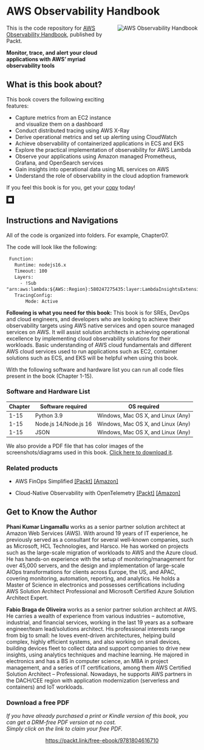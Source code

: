 # AWS Observability Handbook

<a href="https://www.packtpub.com/product/aws-observability-handbook/9781804616710#_ga=2.105056963.1567041631.1682686735-2056229400.1667224110?utm_source=github&utm_medium=repository&utm_campaign=9781801076012"><img src="https://content.packt.com/B18969/cover_image_small.jpg" alt="AWS Observability Handbook" height="256px" align="right"></a>

This is the code repository for [AWS Observability Handbook](https://www.packtpub.com/product/aws-observability-handbook/9781804616710#_ga=2.105056963.1567041631.1682686735-2056229400.1667224110?utm_source=github&utm_medium=repository&utm_campaign=9781801076012), published by Packt.

**Monitor, trace, and alert your cloud applications with AWS’ myriad observability tools**

## What is this book about?

This book covers the following exciting features:
* Capture metrics from an EC2 instance and visualize them on a dashboard
* Conduct distributed tracing using AWS X-Ray
* Derive operational metrics and set up alerting using CloudWatch
* Achieve observability of containerized applications in ECS and EKS
* Explore the practical implementation of observability for AWS Lambda
* Observe your applications using Amazon managed Prometheus, Grafana, and OpenSearch services
* Gain insights into operational data using ML services on AWS
* Understand the role of observability in the cloud adoption framework

If you feel this book is for you, get your [copy](https://www.amazon.com/dp/1804616710) today!

<a href="https://www.packtpub.com/?utm_source=github&utm_medium=banner&utm_campaign=GitHubBanner"><img src="https://raw.githubusercontent.com/PacktPublishing/GitHub/master/GitHub.png" 
alt="https://www.packtpub.com/" border="5" /></a>

## Instructions and Navigations
All of the code is organized into folders. For example, Chapter07.

The code will look like the following:
```
 Function:
   Runtime: nodejs16.x
   Timeout: 100
   Layers:
     - !Sub "arn:aws:lambda:${AWS::Region}:580247275435:layer:LambdaInsightsExtension:21"
   TracingConfig:
       Mode: Active
```

**Following is what you need for this book:**
This book is for SREs, DevOps and cloud engineers, and developers who are looking to achieve their observability targets using AWS native services and open source managed services on AWS. It will assist solution architects in achieving operational excellence by implementing cloud observability solutions for their workloads. Basic understanding of AWS cloud fundamentals and different AWS cloud services used to run applications such as EC2, container solutions such as ECS, and EKS will be helpful when using this book.

With the following software and hardware list you can run all code files present in the book (Chapter 1-15).
### Software and Hardware List
| Chapter | Software required | OS required |
| -------- | ------------------------------------ | ----------------------------------- |
| 1-15 | Python 3.9 | Windows, Mac OS X, and Linux (Any) |
| 1-15 | Node.js 14/Node.js 16 | Windows, Mac OS X, and Linux (Any) |
| 1-15 | JSON | Windows, Mac OS X, and Linux (Any) |

We also provide a PDF file that has color images of the screenshots/diagrams used in this book. [Click here to download it](https://packt.link/n7E68).

### Related products
* AWS FinOps Simplified [[Packt]](https://www.packtpub.com/product/aws-finops-simplified/9781803247236?utm_source=github&utm_medium=repository&utm_campaign=9781803247236) [[Amazon]](https://www.amazon.com/dp/1803247231)

* Cloud-Native Observability with OpenTelemetry [[Packt]](https://www.packtpub.com/product/cloud-native-observability-with-opentelemetry/9781801077705?utm_source=github&utm_medium=repository&utm_campaign=9781801077705) [[Amazon]](https://www.amazon.com/dp/1801077703)


## Get to Know the Author
**Phani Kumar Lingamallu**
works as a senior partner solution architect at Amazon Web Services (AWS). With around 19 years of IT experience, he previously served as a consultant for several well-known companies, such as Microsoft, HCL Technologies, and Harsco. He has worked on projects such as the large-scale migration of workloads to AWS and the Azure cloud. He has hands-on experience with the setup of monitoring/management for over 45,000 servers, and the design and implementation of large-scale AIOps transformations for clients across Europe, the US, and APAC, covering monitoring, automation, reporting, and analytics. He holds a Master of Science in electronics and possesses certifications including AWS Solution Architect Professional and Microsoft Certified Azure Solution Architect Expert.

**Fabio Braga de Oliveira**
works as a senior partner solution architect at AWS. He carries a wealth of experience from various industries – automotive, industrial, and financial services, working in the last 19 years as a software engineer/team lead/solutions architect. His professional interests range from big to small: he loves event-driven architectures, helping build complex, highly efficient systems, and also working on small devices, building devices fleet to collect data and support companies to drive new insights, using analytics techniques and machine learning. He majored in electronics and has a BS in computer science, an MBA in project management, and a series of IT certifications, among them AWS Certified Solution Architect – Professional. Nowadays, he supports AWS partners in the DACH/CEE region with application modernization (serverless and containers) and IoT workloads.

### Download a free PDF

 <i>If you have already purchased a print or Kindle version of this book, you can get a DRM-free PDF version at no cost.<br>Simply click on the link to claim your free PDF.</i>
<p align="center"> <a href="https://packt.link/free-ebook/9781804616710">https://packt.link/free-ebook/9781804616710 </a> </p>
